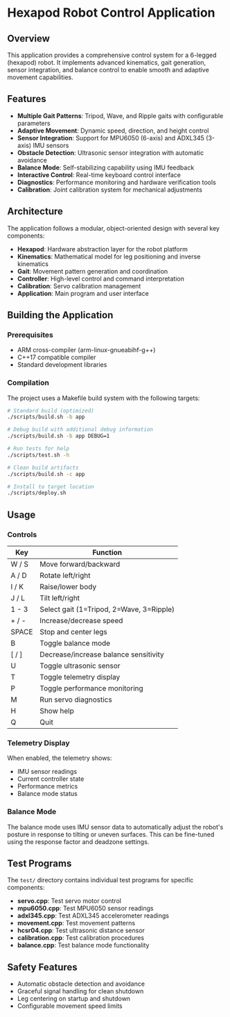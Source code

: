 # Hexapod Robot Control Application

## Overview

This application provides a comprehensive control system for a 6-legged (hexapod) robot. It implements advanced kinematics, gait generation, sensor integration, and balance control to enable smooth and adaptive movement capabilities.

## Features

- **Multiple Gait Patterns**: Tripod, Wave, and Ripple gaits with configurable parameters
- **Adaptive Movement**: Dynamic speed, direction, and height control
- **Sensor Integration**: Support for MPU6050 (6-axis) and ADXL345 (3-axis) IMU sensors
- **Obstacle Detection**: Ultrasonic sensor integration with automatic avoidance
- **Balance Mode**: Self-stabilizing capability using IMU feedback
- **Interactive Control**: Real-time keyboard control interface
- **Diagnostics**: Performance monitoring and hardware verification tools
- **Calibration**: Joint calibration system for mechanical adjustments

## Architecture

The application follows a modular, object-oriented design with several key components:

- **Hexapod**: Hardware abstraction layer for the robot platform
- **Kinematics**: Mathematical model for leg positioning and inverse kinematics
- **Gait**: Movement pattern generation and coordination
- **Controller**: High-level control and command interpretation
- **Calibration**: Servo calibration management
- **Application**: Main program and user interface

## Building the Application

### Prerequisites

- ARM cross-compiler (arm-linux-gnueabihf-g++)
- C++17 compatible compiler
- Standard development libraries

### Compilation

The project uses a Makefile build system with the following targets:

```bash
# Standard build (optimized)
./scripts/build.sh -b app

# Debug build with additional debug information
./scripts/build.sh -b app DEBUG=1

# Run tests for help
./scripts/test.sh -h

# Clean build artifacts
./scripts/build.sh -c app

# Install to target location
./scripts/deploy.sh
```

## Usage

### Controls

| Key     | Function                                 |
|---------|------------------------------------------|
| W / S   | Move forward/backward                    |
| A / D   | Rotate left/right                        |
| I / K   | Raise/lower body                         |
| J / L   | Tilt left/right                          |
| 1 - 3   | Select gait (1=Tripod, 2=Wave, 3=Ripple) |
| + / -   | Increase/decrease speed                  |
| SPACE   | Stop and center legs                     |
| B       | Toggle balance mode                      |
| \[ / \] | Decrease/increase balance sensitivity    |
| U       | Toggle ultrasonic sensor                 |
| T       | Toggle telemetry display                 |
| P       | Toggle performance monitoring            |
| M       | Run servo diagnostics                    |
| H       | Show help                                |
| Q       | Quit                                     |

### Telemetry Display

When enabled, the telemetry shows:
- IMU sensor readings
- Current controller state
- Performance metrics
- Balance mode status

### Balance Mode

The balance mode uses IMU sensor data to automatically adjust the robot's posture in response to tilting or uneven surfaces. This can be fine-tuned using the response factor and deadzone settings.

## Test Programs

The `test/` directory contains individual test programs for specific components:

- **servo.cpp**: Test servo motor control
- **mpu6050.cpp**: Test MPU6050 sensor readings
- **adxl345.cpp**: Test ADXL345 accelerometer readings
- **movement.cpp**: Test movement patterns
- **hcsr04.cpp**: Test ultrasonic distance sensor
- **calibration.cpp**: Test calibration procedures
- **balance.cpp**: Test balance mode functionality

## Safety Features

- Automatic obstacle detection and avoidance
- Graceful signal handling for clean shutdown
- Leg centering on startup and shutdown
- Configurable movement speed limits
